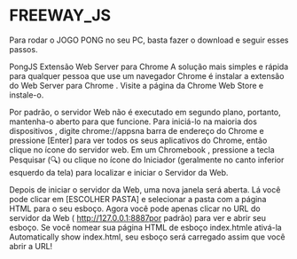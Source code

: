 # FREEWAY_JS
Para rodar o JOGO PONG no seu PC, basta fazer o download e seguir esses passos.

PongJS
Extensão Web Server para Chrome A solução mais simples e rápida para qualquer pessoa que use um navegador Chrome é instalar a extensão do Web Server para Chrome . Visite a página da Chrome Web Store e instale-o.

Por padrão, o servidor Web não é executado em segundo plano, portanto, mantenha-o aberto para que funcione. Para iniciá-lo na maioria dos dispositivos , digite chrome://appsna barra de endereço do Chrome e pressione [Enter] para ver todos os seus aplicativos do Chrome, então clique no ícone do servidor web. Em um Chromebook , pressione a tecla Pesquisar (🔍) ou clique no ícone do Iniciador (geralmente no canto inferior esquerdo da tela) para localizar e iniciar o Servidor da Web.

Depois de iniciar o servidor da Web, uma nova janela será aberta. Lá você pode clicar em [ESCOLHER PASTA] e selecionar a pasta com a página HTML para o seu esboço. Agora você pode apenas clicar no URL do servidor da Web ( http://127.0.0.1:8887por padrão) para ver e abrir seu esboço. Se você nomear sua página HTML de esboço index.htmle ativá-la Automatically show index.html, seu esboço será carregado assim que você abrir a URL!

